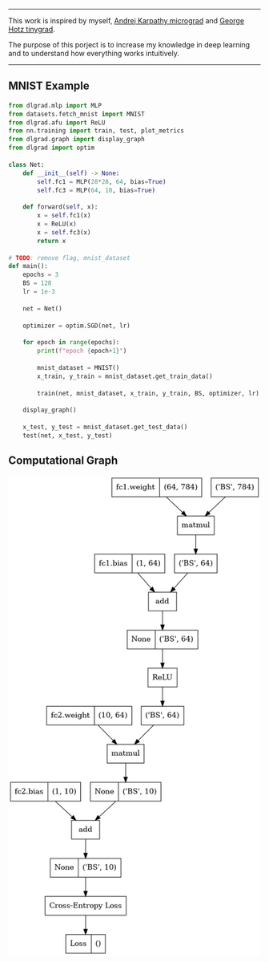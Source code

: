 --------------------------------------------------------------------

This work is inspired by myself, [Andrej Karpathy micrograd](https://github.com/karpathy/micrograd) and [George Hotz tinygrad](https://github.com/geohot/tinygrad).

The purpose of this porject is to increase my knowledge in deep learning and to understand how everything works intuitively.  


--------------------------------------------------------------------

## MNIST Example
```python
from dlgrad.mlp import MLP
from datasets.fetch_mnist import MNIST 
from dlgrad.afu import ReLU
from nn.training import train, test, plot_metrics 
from dlgrad.graph import display_graph
from dlgrad import optim

class Net:
    def __init__(self) -> None:
        self.fc1 = MLP(28*28, 64, bias=True)
        self.fc3 = MLP(64, 10, bias=True)

    def forward(self, x):
        x = self.fc1(x)
        x = ReLU(x)
        x = self.fc3(x)
        return x

# TODO: remove flag, mnist_dataset
def main():
    epochs = 3 
    BS = 128
    lr = 1e-3
    
    net = Net()

    optimizer = optim.SGD(net, lr)

    for epoch in range(epochs):
        print(f"epoch {epoch+1}")
        
        mnist_dataset = MNIST()
        x_train, y_train = mnist_dataset.get_train_data()

        train(net, mnist_dataset, x_train, y_train, BS, optimizer, lr)

    display_graph()

    x_test, y_test = mnist_dataset.get_test_data()
    test(net, x_test, y_test)
```

## Computational Graph
<p align="center">
  <img src="https://github.com/NavneetKanna/dlgrad/blob/master/Images/graph.png?raw=true">
</p>